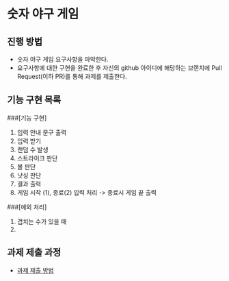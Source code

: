 # 숫자 야구 게임
## 진행 방법
* 숫자 야구 게임 요구사항을 파악한다.
* 요구사항에 대한 구현을 완료한 후 자신의 github 아이디에 해당하는 브랜치에 Pull Request(이하 PR)를 통해 과제를 제출한다.

## 기능 구현 목록
###[기능 구현]
1. 입력 안내 문구 출력
2. 입력 받기
3. 랜덤 수 발생
4. 스트라이크 판단
5. 볼 판단
6. 낫싱 판단
7. 결과 출력
8. 게임 시작 (1), 종료(2) 입력 처리 
-> 종료시 게임 끝 출력

###[예외 처리]
1. 겹치는 수가 있을 때
2. 
## 과제 제출 과정
* [과제 제출 방법](https://github.com/next-step/nextstep-docs/tree/master/precourse)

